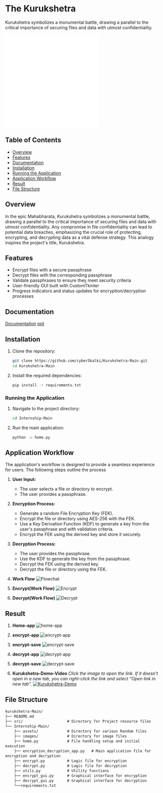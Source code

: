 # The Kurukshetra

Kurukshetra symbolizes a monumental battle, drawing a parallel to the critical importance of securing files and data with utmost confidentiality.

<img src="/Internship-Main/images/kurukshetra.gif" alt="Kurukshetra GIF" align="center" width="300">

## Table of Contents

- [Overview](#overview)
- [Features](#features)
- [Documentation](#Decumentation)
- [Installation](#installation)
- [Running the Application](#running-the-application)
- [Application Workflow](#application-workflow)
- [Result](#result)
- [File Structure](#file-structure)


## Overview

In the epic Mahabharata, Kurukshetra symbolizes a monumental battle, drawing a parallel to the critical importance of securing files and data with utmost confidentiality. Any compromise in file confidentiality can lead to potential data breaches, emphasizing the crucial role of protecting, encrypting, and decrypting data as a vital defense strategy. This analogy inspires the project's title, Kurukshetra.

## Features

- Encrypt files with a secure passphrase
- Decrypt files with the corresponding passphrase
- Validate passphrases to ensure they meet security criteria
- User-friendly GUI built with CustomTkinter
- Progress indicators and status updates for encryption/decryption processes

## Documentation

[Documentation](https://docs.google.com/document/d/1OviaqHaZiU4zQsm8xxxgSK7kJIiMatgC/edit?usp=drive_link)
[ppt](https://docs.google.com/presentation/d/129yToklxl52cg2_rEGOe_ZXKpxDZnxsQ/edit?usp=drive_link)

## Installation

1. Clone the repository:
   ```sh
   git clone https://github.com/cyber5kalki/Kurukshetra-Main.git
   cd Kurukshetra-Main
    ```
2. Install the required dependencies:
    ```sh
    pip install -r requirements.txt
    ```
### Running the Application

1. Navigate to the project directory:
    ```sh
    cd Internship-Main
    ```
2. Run the main application:
    ```sh
    python -u home.py
    ```

## Application Workflow
The application's workflow is designed to provide a seamless experience for users. The following steps outline the process

1. **User Input:**
   - The user selects a file or directory to encrypt.
   - The user provides a passphrase.

2. **Encryption Process:**
   - Generate a random File Encryption Key (FEK).
   - Encrypt the file or directory using AES-256 with the FEK.
   - Use a Key Derivation Function (KDF) to generate a key from the user's passphrase and with validation criteria.
   - Encrypt the FEK using the derived key and store it securely.

3. **Decryption Process:**
   - The user provides the passphrase.
   - Use the KDF to generate the key from the passphrase.
   - Decrypt the FEK using the derived key.
   - Decrypt the file or directory using the FEK.

4. **Work Flow**
![Flowchat](src/Flowchat.jpeg)

5. **Encrypt(Work Flow)**
![Encrypt](src/Encrypt.jpeg)

6. **Decrypt(Work Flow)**
![Decrypt](src/Decrypt.jpeg)

## Result

1. **Home-app**
![home-app](src/Project-Screenshorts/home-app.png)

2. **encrypt-app**
![encrypt-app](src/Project-Screenshorts/encrypt-app.png)

3. **encrypt-save**
![encrypt-save](src/Project-Screenshorts/encrypt.png)

4. **decrypt-app**
![decrypt-app](src/Project-Screenshorts/decrypt-app.png)

5. **decrypt-save**
![decrypt-save](src/Project-Screenshorts/decrypt.png)

6. **Kurukshetra-Demo-Video**
*Click the image to open the link. If it doesn't open in a new tab, you can right-click the link and select "Open link in new tab".*
[![Kurukshetra-Demo](src/Kurukshetra.jpg)](https://drive.google.com/file/d/1PQQepLfM7AC0A-OVkK75TcMMQ2jjSzTy/view?usp=sharing)


## File Structure
```plaintext
kurukshetra-Main/
├── README.md
├── src/                    # Directory for Project resource files
└── Internship-Main/
    ├── assets/             # Directory for various Random files
    ├── images/             # Directory for image files
    ├── home.py             # File handling setup and initial execution
    ├── encryption_decryption_app.py   # Main application file for encryption and decryption
    ├── encrypt.py          # Logic file for encryption
    ├── decrypt.py          # Logic file for decryption
    ├── utils.py            # Utility functions
    ├── encrypt_gui.py      # Graphical interface for encryption
    ├── decrypt_gui.py      # Graphical interface for decryption
    └──requirements.txt


    
